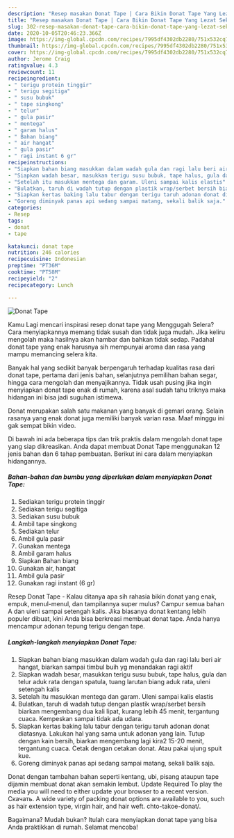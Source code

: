 ```yaml
---
description: "Resep masakan Donat Tape | Cara Bikin Donat Tape Yang Lezat Sekali"
title: "Resep masakan Donat Tape | Cara Bikin Donat Tape Yang Lezat Sekali"
slug: 302-resep-masakan-donat-tape-cara-bikin-donat-tape-yang-lezat-sekali
date: 2020-10-05T20:46:23.366Z
image: https://img-global.cpcdn.com/recipes/7995df4302db2280/751x532cq70/donat-tape-foto-resep-utama.jpg
thumbnail: https://img-global.cpcdn.com/recipes/7995df4302db2280/751x532cq70/donat-tape-foto-resep-utama.jpg
cover: https://img-global.cpcdn.com/recipes/7995df4302db2280/751x532cq70/donat-tape-foto-resep-utama.jpg
author: Jerome Craig
ratingvalue: 4.3
reviewcount: 11
recipeingredient:
- " terigu protein tinggir"
- " terigu segitiga"
- " susu bubuk"
- " tape singkong"
- " telur"
- " gula pasir"
- " mentega"
- " garam halus"
- " Bahan biang"
- " air hangat"
- " gula pasir"
- " ragi instant 6 gr"
recipeinstructions:
- "Siapkan bahan biang masukkan dalam wadah gula dan ragi lalu beri air hangat, biarkan sampai timbul buih yg menandakan ragi aktif"
- "Siapkan wadah besar, masukkan terigu susu bubuk, tape halus, gula dan telur aduk rata dengan spatula, tuang larutan biang aduk rata, uleni setengah kalis"
- "Setelah itu masukkan mentega dan garam. Uleni sampai kalis elastis"
- "Bulatkan, taruh di wadah tutup dengan plastik wrap/serbet bersih biarkan mengembang dua kali lipat, kurang lebih 45 menit, tergantung cuaca. Kempeskan sampai tidak ada udara."
- "Siapkan kertas baking lalu tabur dengan terigu taruh adonan donat diatasnya. Lakukan hal yang sama untuk adonan yang lain. Tutup dengan kain bersih, biarkan mengembang lagi kira2 15-20 menit, tergantung cuaca. Cetak dengan cetakan donat. Atau pakai ujung spuit kue."
- "Goreng diminyak panas api sedang sampai matang, sekali balik saja."
categories:
- Resep
tags:
- donat
- tape

katakunci: donat tape 
nutrition: 246 calories
recipecuisine: Indonesian
preptime: "PT36M"
cooktime: "PT58M"
recipeyield: "2"
recipecategory: Lunch

---
```



![Donat Tape](https://img-global.cpcdn.com/recipes/7995df4302db2280/751x532cq70/donat-tape-foto-resep-utama.jpg)

Kamu Lagi mencari inspirasi resep donat tape yang Menggugah Selera? Cara menyiapkannya memang tidak susah dan tidak juga mudah. Jika keliru mengolah maka hasilnya akan hambar dan bahkan tidak sedap. Padahal donat tape yang enak harusnya sih mempunyai aroma dan rasa yang mampu memancing selera kita.

Banyak hal yang sedikit banyak berpengaruh terhadap kualitas rasa dari donat tape, pertama dari jenis bahan, selanjutnya pemilihan bahan segar, hingga cara mengolah dan menyajikannya. Tidak usah pusing jika ingin menyiapkan donat tape enak di rumah, karena asal sudah tahu triknya maka hidangan ini bisa jadi suguhan istimewa.

Donat merupakan salah satu makanan yang banyak di gemari orang. Selain rasanya yang enak donat juga memiliki banyak varian rasa. Maaf minggu ini gak sempat bikin video.


Di bawah ini ada beberapa tips dan trik praktis dalam mengolah donat tape yang siap dikreasikan. Anda dapat membuat Donat Tape menggunakan 12 jenis bahan dan 6 tahap pembuatan. Berikut ini cara dalam menyiapkan hidangannya.

<!--inarticleads1-->

##### Bahan-bahan dan bumbu yang diperlukan dalam menyiapkan Donat Tape:

1. Sediakan  terigu protein tinggir
1. Sediakan  terigu segitiga
1. Sediakan  susu bubuk
1. Ambil  tape singkong
1. Sediakan  telur
1. Ambil  gula pasir
1. Gunakan  mentega
1. Ambil  garam halus
1. Siapkan  Bahan biang
1. Gunakan  air, hangat
1. Ambil  gula pasir
1. Gunakan  ragi instant (6 gr)


Resep Donat Tape - Kalau ditanya apa sih rahasia bikin donat yang enak, empuk, menul-menul, dan tampilannya super mulus? Campur semua bahan A dan uleni sampai setengah kalis. Jika biasanya donat kentang lebih populer dibuat, kini Anda bisa berkreasi membuat donat tape. Anda hanya mencampur adonan tepung terigu dengan tape. 

<!--inarticleads2-->

##### Langkah-langkah menyiapkan Donat Tape:

1. Siapkan bahan biang masukkan dalam wadah gula dan ragi lalu beri air hangat, biarkan sampai timbul buih yg menandakan ragi aktif
1. Siapkan wadah besar, masukkan terigu susu bubuk, tape halus, gula dan telur aduk rata dengan spatula, tuang larutan biang aduk rata, uleni setengah kalis
1. Setelah itu masukkan mentega dan garam. Uleni sampai kalis elastis
1. Bulatkan, taruh di wadah tutup dengan plastik wrap/serbet bersih biarkan mengembang dua kali lipat, kurang lebih 45 menit, tergantung cuaca. Kempeskan sampai tidak ada udara.
1. Siapkan kertas baking lalu tabur dengan terigu taruh adonan donat diatasnya. Lakukan hal yang sama untuk adonan yang lain. Tutup dengan kain bersih, biarkan mengembang lagi kira2 15-20 menit, tergantung cuaca. Cetak dengan cetakan donat. Atau pakai ujung spuit kue.
1. Goreng diminyak panas api sedang sampai matang, sekali balik saja.


Donat dengan tambahan bahan seperti kentang, ubi, pisang ataupun tape dijamin membuat donat akan semakin lembut. Update Required To play the media you will need to either update your browser to a recent version. Скачать. A wide variety of packing donat options are available to you, such as hair extension type, virgin hair, and hair weft. chto-takoe-donat/. 

Bagaimana? Mudah bukan? Itulah cara menyiapkan donat tape yang bisa Anda praktikkan di rumah. Selamat mencoba!
